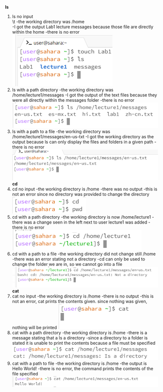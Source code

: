 **ls**
1. ls no input<br>
\t -the working directory was /home<br>
   -I got the output Lab1 lecture messages because those file are directly within the home
   -there is no error
   ![Image](Lab1_LS_NI.png)
3. ls with a path directory
   -the working directory was /home/lecture1/messages
   -I got the output of the text files because they were all directly within the messages folder
   -there is no error
   ![Image](Lab1_LS_PD.png)
5. ls with a path to a file
   -the working directory was /home/lecture1/messages/en-us-txt
   -I got the working directory as the output because ls can only display the files and folders in a given path
   -there is no error
   ![Image](Lab1_LS_PF.png)
**cd**
1. cd no input
   -the working directory is /home
   -there was no output
   -this is not an error since no directory was provided to change the directory
   ![Image](Lab1_CD_NI.png)
3. cd with a path directory
   -the working directory is now /home/lecture1
   -there was a change seen in the left next to user lecture1 was added
   -there is no error
   ![Image](Lab1_CD_PD.png)
5. cd with a path to a file
   -the working directory did not change still /home
   -there was an error stating not a directory
   -cd can only be used to change the folder we are in, so we cannot go into a file
   ![Image](Lab1_CD_PF.png)
**cat**
1. cat no input
   -the working directory is /home
   -there is no output
   -this is not an error, cat prints the contents given. since nothing was given, nothing will be printed
   ![Image](Lab1_CAT_NI.png)
3. cat with a path directory
   -the working directory is /home
   -there is a message stating that a Is a directory
   -since a directory to a folder is stated it is unable to print the contents because a file must be specified
   ![Image](Lab1_CAT_PD.png)
5. cat with a path to file
   -the working directory is /home
   -the output is Hello World!
   -there is no error, the command prints the contents of the file specified
   ![Image](Lab1_CAT_PF.png)
